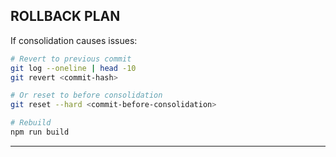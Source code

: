 ## ROLLBACK PLAN

If consolidation causes issues:

```bash
# Revert to previous commit
git log --oneline | head -10
git revert <commit-hash>

# Or reset to before consolidation
git reset --hard <commit-before-consolidation>

# Rebuild
npm run build
```

---
